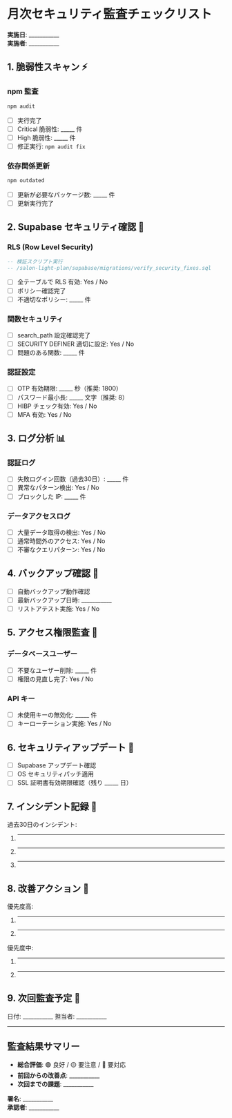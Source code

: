 # 月次セキュリティ監査チェックリスト

**実施日**: ___________  
**実施者**: ___________

## 1. 脆弱性スキャン ⚡

### npm 監査
```bash
npm audit
```
- [ ] 実行完了
- [ ] Critical 脆弱性: _____ 件
- [ ] High 脆弱性: _____ 件
- [ ] 修正実行: `npm audit fix`

### 依存関係更新
```bash
npm outdated
```
- [ ] 更新が必要なパッケージ数: _____ 件
- [ ] 更新実行完了

## 2. Supabase セキュリティ確認 🔐

### RLS (Row Level Security)
```sql
-- 検証スクリプト実行
-- /salon-light-plan/supabase/migrations/verify_security_fixes.sql
```
- [ ] 全テーブルで RLS 有効: Yes / No
- [ ] ポリシー確認完了
- [ ] 不適切なポリシー: _____ 件

### 関数セキュリティ
- [ ] search_path 設定確認完了
- [ ] SECURITY DEFINER 適切に設定: Yes / No
- [ ] 問題のある関数: _____ 件

### 認証設定
- [ ] OTP 有効期限: _____ 秒（推奨: 1800）
- [ ] パスワード最小長: _____ 文字（推奨: 8）
- [ ] HIBP チェック有効: Yes / No
- [ ] MFA 有効: Yes / No

## 3. ログ分析 📊

### 認証ログ
- [ ] 失敗ログイン回数（過去30日）: _____ 件
- [ ] 異常なパターン検出: Yes / No
- [ ] ブロックした IP: _____ 件

### データアクセスログ
- [ ] 大量データ取得の検出: Yes / No
- [ ] 通常時間外のアクセス: Yes / No
- [ ] 不審なクエリパターン: Yes / No

## 4. バックアップ確認 💾

- [ ] 自動バックアップ動作確認
- [ ] 最新バックアップ日時: ___________
- [ ] リストアテスト実施: Yes / No

## 5. アクセス権限監査 👥

### データベースユーザー
- [ ] 不要なユーザー削除: _____ 件
- [ ] 権限の見直し完了: Yes / No

### API キー
- [ ] 未使用キーの無効化: _____ 件
- [ ] キーローテーション実施: Yes / No

## 6. セキュリティアップデート 🔄

- [ ] Supabase アップデート確認
- [ ] OS セキュリティパッチ適用
- [ ] SSL 証明書有効期限確認（残り _____ 日）

## 7. インシデント記録 🚨

過去30日のインシデント:
1. ___________
2. ___________
3. ___________

## 8. 改善アクション 📝

優先度高:
1. ___________
2. ___________

優先度中:
1. ___________
2. ___________

## 9. 次回監査予定 📅

日付: ___________
担当者: ___________

---

## 監査結果サマリー

- **総合評価**: 🟢 良好 / 🟡 要注意 / 🔴 要対応
- **前回からの改善点**: ___________
- **次回までの課題**: ___________

**署名**: ___________  
**承認者**: ___________